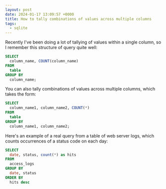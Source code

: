 ```yaml
---
layout: post
date: 2024-01-17 13:09:57 +0000
title: How to tally combinations of values across multiple columns
tags:
  - sqlite
---
```

Recently I've been doing a lot of tallying of values within a single column, so I remember this structure of query quite well:

```sql
SELECT
  column_name, COUNT(column_name)
FROM
  table
GROUP BY
  column_name;
```

You can also tally combinations of values across multiple columns, which takes the form:

```sql
SELECT
  column_name1, column_name2, COUNT(*)
FROM
  table
GROUP BY
  column_name1, column_name2;
```

Here's an example of a real query from a table of web server logs, which counts occurrences of a status code on each day:

```sql
SELECT
  date, status, count(*) as hits
FROM
  access_logs
GROUP BY
  date, status
ORDER BY
  hits desc
```